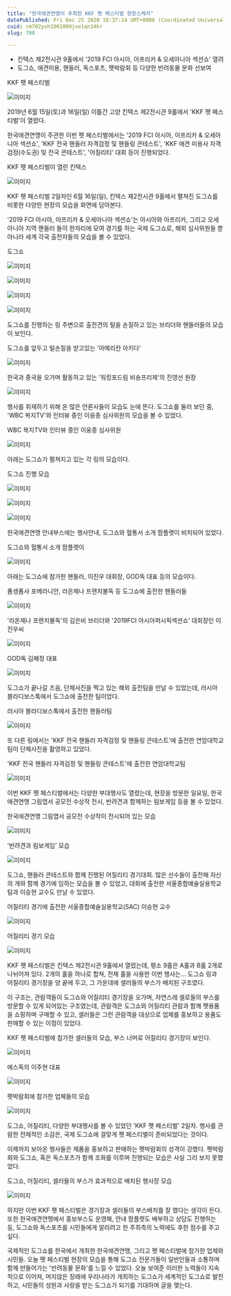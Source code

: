 ```yaml
---
title: "한국애견연맹이 주최한 KKF 펫 페스티벌 현장스케치"
datePublished: Fri Dec 25 2020 18:37:14 GMT+0000 (Coordinated Universal Time)
cuid: cm702yxh1001009jxe1qn34kr
slug: 780

---
```



- 킨텍스 제2전시관 9홀에서 '2019 FCI 아시아, 아프리카 & 오세아니아 섹션쇼' 열려
- 도그쇼, 애견미용, 핸들러, 독스포츠, 펫박람회 등 다양한 반려동물 문화 선보여

KKF 펫 페스티벌

![이미지](https://cdn.hashnode.com/res/hashnode/image/upload/v1739254015204/02009b46-1e7b-4369-a199-fc70f531c72e.jpeg)

2019년 6월 15일(토)과 16일(일) 이틀간 고양 킨텍스 제2전시관 9홀에서 'KKF 펫 페스티벌'이 열렸다.

한국애견연맹이 주관한 이번 펫 페스티벌에서는 '2019 FCI 아시아, 아프리카 & 오세아니아 섹션쇼', 'KKF 전국 핸들러 자격검정 및 핸들링 콘테스트', 'KKF 애견 미용사 자격검정(수도권) 및 전국 콘테스트', '어질리티' 대회 등이 진행되었다.

KKF 펫 페스티벌이 열린 킨텍스

![이미지](https://cdn.hashnode.com/res/hashnode/image/upload/v1739254017734/cf7f5ca2-b39a-48cf-ac3b-6fb6f17a0864.jpeg)

KKF 펫 페스티벌 2일차인 6월 16일(일), 킨텍스 제2전시관 9홀에서 펼쳐진 도그쇼를 비롯한 다양한 현장의 모습을 화면에 담아본다.

'2019 FCI 아시아, 아프리카 & 오세아니아 섹션쇼'는 아시아와 아프리카, 그리고 오세아니아 지역 핸들러 들이 한자리에 모여 경기를 하는 국제 도그쇼로, 해외 심사위원들 뿐 아니라 세계 각국 출전자들의 모습을 볼 수 있었다.

도그쇼

![이미지](https://cdn.hashnode.com/res/hashnode/image/upload/v1739254019838/292599eb-37d3-4281-a887-189eac02e4d1.jpeg)

![이미지](https://cdn.hashnode.com/res/hashnode/image/upload/v1739254022002/3dbe7780-437e-48dc-9358-de07b094cff8.jpeg)

![이미지](https://cdn.hashnode.com/res/hashnode/image/upload/v1739254024194/94a75f51-fef8-4380-83cd-dc6466c1c392.jpeg)

![이미지](https://cdn.hashnode.com/res/hashnode/image/upload/v1739254026583/9718d322-91f9-448d-aad9-b44a90a87594.jpeg)

도그쇼를 진행하는 링 주변으로 출전견의 털을 손질하고 있는 브리더와 핸들러들의 모습이 보인다.

도그쇼를 앞두고 털손질을 받고있는 '아메리칸 아키다'

![이미지](https://cdn.hashnode.com/res/hashnode/image/upload/v1739254028695/31221333-2538-4d8f-b5a9-e9b1605081c4.jpeg)

한국과 중국을 오가며 활동하고 있는 '워킹포드림 비숑프리제'의 진영선 원장

![이미지](https://cdn.hashnode.com/res/hashnode/image/upload/v1739254031081/e5afbdd2-d928-43dd-971f-b253bdb9e63f.jpeg)

행사를 취재하기 위해 온 많은 언론사들이 모습도 눈에 뜬다. 도그쇼를 둘러 보던 중, 'WBC 복지TV'와 인터뷰 중인 이웅종 심사위원의 모습을 볼 수 있었다.

WBC 복지TV와 인터뷰 중인 이웅종 심사위원

![이미지](https://cdn.hashnode.com/res/hashnode/image/upload/v1739254033422/9a1e0db9-ec5d-40c2-8acd-b873510fbd1c.jpeg)

아래는 도그쇼가 펼쳐지고 있는 각 링의 모습이다.

도그쇼 진행 모습

![이미지](https://cdn.hashnode.com/res/hashnode/image/upload/v1739254035980/2da15b79-b139-49f8-83f5-db63fa69fce5.jpeg)

![이미지](https://cdn.hashnode.com/res/hashnode/image/upload/v1739254038400/9ee306e1-9a23-4122-8d47-a32c5cdcf8fe.jpeg)

![이미지](https://cdn.hashnode.com/res/hashnode/image/upload/v1739254040790/c1c31cc3-7f1e-4200-a2c2-f85fcef6a598.jpeg)

한국애견연맹 안내부스에는 행사안내, 도그쇼와 혈통서 소개 팜플랫이 비치되어 있었다.

도그쇼와 혈통서 소개 팜플랫이

![이미지](https://cdn.hashnode.com/res/hashnode/image/upload/v1739254043044/726b9edf-abd4-496a-a5f7-84ce1c63c0fb.jpeg)

아래는 도그쇼에 참가한 핸들러, 이진우 대회장, GOD독 대표 등의 모습이다.

폼생폼사 포메라니안, 라온제나 프렌치불독 등 도그쇼에 출전한 핸들러들

![이미지](https://cdn.hashnode.com/res/hashnode/image/upload/v1739254045162/20638114-cae5-4d4f-a7d8-f0a11d38f4ba.jpeg)

'라온제나 프렌치불독'의 김은비 브리더와 '2019FCI 아시아퍼시픽섹션쇼' 대회장인 이진우씨

![이미지](https://cdn.hashnode.com/res/hashnode/image/upload/v1739254047284/a72bd7bf-ae7a-46e1-8519-5fab51e8ade8.jpeg)

GOD독 김혜정 대표

![이미지](https://cdn.hashnode.com/res/hashnode/image/upload/v1739254049507/01c22a60-1b14-4cf9-80d2-7e46f2de4cc8.jpeg)

도그쇼가 끝나갈 즈음, 단체사진을 찍고 있는 해외 출전팀을 만날 수 있었는데, 러시아 블라디보스톡에서 도그쇼에 출전한 팀이었다.

러시아 블라디보스톡에서 출전한 핸들러팀

![이미지](https://cdn.hashnode.com/res/hashnode/image/upload/v1739254051876/ce309f6b-581b-434e-b3a2-59c996e4b2b4.jpeg)

또 다른 링에서는 'KKF 전국 핸들러 자격검정 및 핸들링 콘테스트'에 출전한 연암대학교팀이 단체사진을 촬영하고 있었다.

'KKF 전국 핸들러 자격검정 및 핸들링 콘테스트'에 출전한 연암대학교팀

![이미지](https://cdn.hashnode.com/res/hashnode/image/upload/v1739254054472/29effc5f-0d0a-461f-adf0-3fefc5ed9b68.jpeg)

이번 KKF 펫 페스티벌에서는 다양한 부대행사도 열렸는데, 현장을 방문한 일요일, 한국애견연맹 그림엽서 공모전 수상작 전시, 반려견과 함께하는 림보게임 등을 볼 수 있었다.

한국애견연맹 그림엽서 공모전 수상작이 전시되어 있는 모습

![이미지](https://cdn.hashnode.com/res/hashnode/image/upload/v1739254057038/dfb61df1-3d74-4da4-b42d-696bed1ccc81.jpeg)

'반려견과 림보게임' 모습

![이미지](https://cdn.hashnode.com/res/hashnode/image/upload/v1739254059114/262d8d60-3811-41ad-b898-c4ae65b1025a.jpeg)

도그쇼, 핸들러 콘테스트와 함께 진행된 어질리티 경기대회. 많은 선수들이 출전해 자신의 개와 함께 경기에 임하는 모습을 볼 수 있었고, 대회에 출전한 서울종합예술실용학교팀과 이승현 교수도 만날 수 있었다.

어질리티 경기에 출전한 서울종합예술실용학교(SAC) 이승현 교수

![이미지](https://cdn.hashnode.com/res/hashnode/image/upload/v1739254061340/6c584836-258d-4374-a229-c064a31f1e93.jpeg)

어질리티 경기 모습

![이미지](https://cdn.hashnode.com/res/hashnode/image/upload/v1739254063655/e5777bde-fc14-4dcc-933a-2b02e3719c63.jpeg)

KKF 펫 페스티벌은 킨텍스 제2전시관 9홀에서 열렸는데, 평소 9홀은 A홀과 B홀 2개로 나뉘어져 있다. 2개의 홀을 하나로 합쳐, 전체 홀을 사용한 이번 행사는… 도그쇼 링과 어질리티 경기장을 양 끝에 두고, 그 가운데에 셀러들의 부스가 배치된 구조였다.

이 구조는, 관람객들이 도그쇼와 어질리티 경기장을 오가며, 자연스레 셀로들의 부스를 방문할 수 있게 되어있는 구조였는데, 관람객은 도그쇼와 어질리티 관람과 함께 펫용품을 쇼핑하며 구매할 수 있고, 셀러들은 그런 관람객을 대상으로 업체를 홍보하고 용품도 판매할 수 있는 이점이 있었다.

KKF 펫 페스티벌에 참가한 셀러들의 모습, 부스 너머로 어질리티 경기장이 보인다.

![이미지](https://cdn.hashnode.com/res/hashnode/image/upload/v1739254066174/1abae5d0-151d-4757-b265-762c9e8e368f.jpeg)

에스독의 이주현 대표

![이미지](https://cdn.hashnode.com/res/hashnode/image/upload/v1739254068478/2ef370d5-d563-4d7b-8ed2-a6ba3cf25332.jpeg)

펫박람회에 참가한 업체들의 모습

![이미지](https://cdn.hashnode.com/res/hashnode/image/upload/v1739254071075/4345fdc1-213b-4b0d-a67c-784bf0c303fc.jpeg)

도그쇼, 어질리티, 다양한 부대행사를 볼 수 있었던 'KKF 펫 페스티벌' 2일차. 행사를 관람한 전체적인 소감은, 국제 도그쇼에 걸맞게 펫 페스티벌이 준비되었다는 것이다.

이제까지 보아온 행사들은 제품을 홍보하고 판매하는 펫박람회의 성격이 강했다. 펫박람회와 도그쇼, 혹은 독스포츠가 함께 조화를 이루며 진행되는 모습은 사실 그리 보지 못했었다.

도그쇼, 어질리티, 셀러들의 부스가 효과적으로 배치된 행사장 모습

![이미지](https://cdn.hashnode.com/res/hashnode/image/upload/v1739254073674/83e72db8-c7cf-4dff-8023-5c6ad320d725.jpeg)

하지만 이번 KKF 펫 페스티벌은 경기장과 셀러들의 부스배치를 잘 했다는 생각이 든다. 또한 한국애견연맹에서 홍보부스도 운영해, 안내 팜플랫도 배부하고 상담도 진행하는 등, 도그쇼와 독스포츠를 시민들에게 알리려고 한 주최측의 노력에도 후한 점수를 주고싶다.

국제적인 도그쇼를 한국에서 개최한 한국애견연맹, 그리고 펫 페스티벌에 참가한 업체와 시민들. 오늘 펫 페스티벌 현장의 모습을 통해 도그쇼 전문가들이 일반인들과 소통하며 함께 만들어가는 '반려동물 문화'를 느낄 수 있었다. 오늘 보여준 이러한 노력들이 지속적으로 이어져, 머지않은 장래에 우리나라가 개최하는 도그쇼가 세계적인 도그쇼로 발전하고, 시민들의 성원과 사랑을 받는 도그쇼가 되기를 기대하며 글을 맺는다.